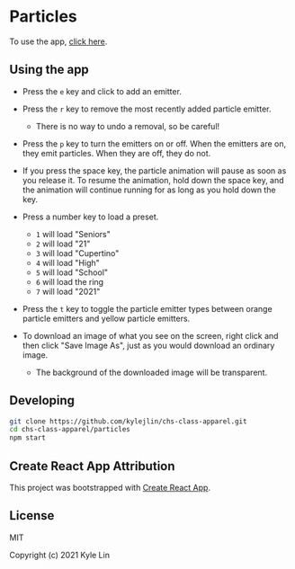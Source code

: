 # Particles

To use the app, [click here](https://kylejlin.github.io/chs-class-apparel/particles/).

## Using the app

- Press the `e` key and click to add an emitter.

- Press the `r` key to remove the most recently added particle emitter.

  - There is no way to undo a removal, so be careful!

- Press the `p` key to turn the emitters on or off.
  When the emitters are on, they emit particles.
  When they are off, they do not.

- If you press the space key, the particle animation will pause as soon as you release it.
  To resume the animation, hold down the space key, and the animation will continue running for as long as you hold down the key.

- Press a number key to load a preset.

  - `1` will load "Seniors"
  - `2` will load "21"
  - `3` will load "Cupertino"
  - `4` will load "High"
  - `5` will load "School"
  - `6` will load the ring
  - `7` will load "2021"

- Press the `t` key to toggle the particle emitter types between orange particle emitters and yellow particle emitters.

- To download an image of what you see on the screen, right click and then click "Save Image As", just as you would download an ordinary image.

  - The background of the downloaded image will be transparent.

## Developing

```bash
git clone https://github.com/kylejlin/chs-class-apparel.git
cd chs-class-apparel/particles
npm start
```

## Create React App Attribution

This project was bootstrapped with [Create React App](https://github.com/facebook/create-react-app).

## License

MIT

Copyright (c) 2021 Kyle Lin
